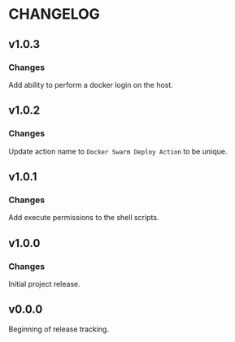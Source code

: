 # CHANGELOG

## v1.0.3

### Changes

Add ability to perform a docker login on the host.

## v1.0.2

### Changes

Update action name to `Docker Swarm Deploy Action` to be unique.

## v1.0.1

### Changes

Add execute permissions to the shell scripts.

## v1.0.0

### Changes

Initial project release.

## v0.0.0

Beginning of release tracking.
